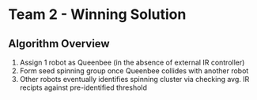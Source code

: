 # Team 2 - Winning Solution

## Algorithm Overview
1. Assign 1 robot as Queenbee (in the absence of external IR controller)
2. Form seed spinning group once Queenbee collides with another robot
3. Other robots eventually identifies spinning cluster via checking avg. IR recipts against pre-identified threshold
